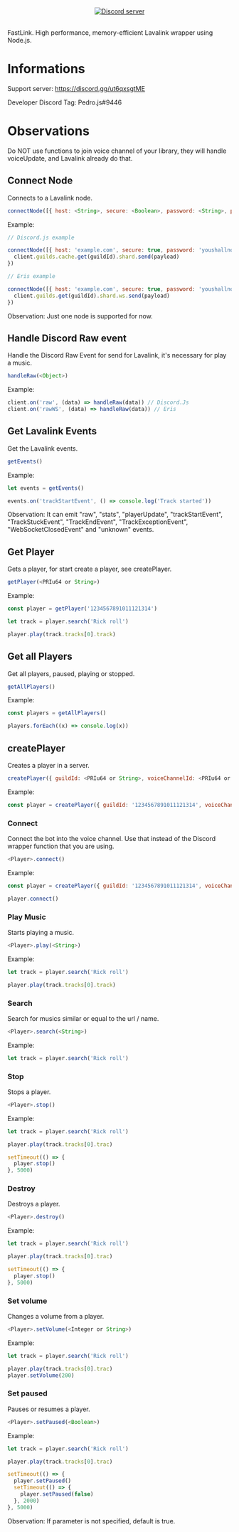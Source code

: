 <div align="center">
  <br>
    <br>
      <a href="https://discord.gg/ut6qxsgtME"><img src="https://img.shields.io/discord/948014684630560768?color=5865F2&logo=discord&logoColor=white" alt="Discord server"/></a>
    </br>
  </br>
</div>

FastLink. High performance, memory-efficient Lavalink wrapper using Node.js.

# Informations

  Support server: <https://discord.gg/ut6qxsgtME>
  
  Developer Discord Tag: Pedro.js#9446

# Observations

  Do NOT use functions to join voice channel of your library, they will handle voiceUpdate, and Lavalink already do that.

## Connect Node

  Connects to a Lavalink node.

  ```js
  connectNode([{ host: <String>, secure: <Boolean>, password: <String>, port: <Int or boolean> }], { shards: <Int>, botId: <PRIu64 or String> }, <Function>)
  ```

  Example:

  ```js
  // Discord.js example

  connectNode([{ host: 'example.com', secure: true, password: 'youshallnotpass', port: undefined }], { shards: 1, botId: '1234567891011121314' }, (guildId, payload) => {
    client.guilds.cache.get(guildId).shard.send(payload)
  })

  // Eris example

  connectNode([{ host: 'example.com', secure: true, password: 'youshallnotpass', port: undefined }], { shards: 1, botId: '1234567891011121314' }, (guildId, payload) => {
    client.guilds.get(guildId).shard.ws.send(payload)
  })
  ```

  Observation: Just one node is supported for now.

## Handle Discord Raw event

  Handle the Discord Raw Event for send for Lavalink, it's necessary for play a music.

  ```js
  handleRaw(<Object>)
  ```

  Example:

  ```js
  client.on('raw', (data) => handleRaw(data)) // Discord.Js
  client.on('rawWS', (data) => handleRaw(data)) // Eris
  ```

## Get Lavalink Events

  Get the Lavalink events.

  ```js
  getEvents()
  ```

  Example:

  ```js
  let events = getEvents()

  events.on('trackStartEvent', () => console.log('Track started'))
  ```

  Observation: It can emit "raw", "stats", "playerUpdate", "trackStartEvent", "TrackStuckEvent", "TrackEndEvent", "TrackExceptionEvent", "WebSocketClosedEvent" and "unknown" events.

## Get Player

  Gets a player, for start create a player, see createPlayer.

  ```js
  getPlayer(<PRIu64 or String>)
  ```

  Example:

  ```js
  const player = getPlayer('1234567891011121314')

  let track = player.search('Rick roll')

  player.play(track.tracks[0].track)
  ```

## Get all Players

  Get all players, paused, playing or stopped.

  ```js
  getAllPlayers()
  ```

  Example:

  ```js
  const players = getAllPlayers()

  players.forEach((x) => console.log(x))
  ```

## createPlayer

  Creates a player in a server.  

  ```js
  createPlayer({ guildId: <PRIu64 or String>, voiceChannelId: <PRIu64 or String> })
  ```

  Example:

  ```js
  const player = createPlayer({ guildId: '1234567891011121314', voiceChannelId: '1234567891011121314' })
  ```

### Connect

  Connect the bot into the voice channel. Use that instead of the Discord wrapper function that you are using.

  ```js
  <Player>.connect()
  ```

  Example:

  ```js
  const player = createPlayer({ guildId: '1234567891011121314', voiceChannelId: '1234567891011121314' })

  player.connect()
  ```

### Play Music

  Starts playing a music.

  ```js
  <Player>.play(<String>)
  ```

  Example:

  ```js
  let track = player.search('Rick roll')

  player.play(track.tracks[0].track)
  ```

### Search

  Search for musics similar or equal to the url / name.

  ```js
  <Player>.search(<String>)
  ```

  Example:

  ```js
  let track = player.search('Rick roll')
  ```

### Stop

  Stops a player.

  ```js
  <Player>.stop()
  ```

  Example:

  ```js
  let track = player.search('Rick roll')

  player.play(track.tracks[0].trac)

  setTimeout(() => {
    player.stop()
  }, 5000)
  ```

### Destroy

  Destroys a player.

  ```js
  <Player>.destroy()
  ```

  Example:

  ```js
  let track = player.search('Rick roll')

  player.play(track.tracks[0].trac)

  setTimeout(() => {
    player.stop()
  }, 5000)
  ```

### Set volume

  Changes a volume from a player.

  ```js
  <Player>.setVolume(<Integer or String>)
  ```

  Example:

  ```js
  let track = player.search('Rick roll')

  player.play(track.tracks[0].trac)
  player.setVolume(200)
  ```

### Set paused

  Pauses or resumes a player.

  ```js
  <Player>.setPaused(<Boolean>)
  ```

  Example:
  
  ```js
  let track = player.search('Rick roll')

  player.play(track.tracks[0].trac)

  setTimeout(() => {
    player.setPaused()
    setTimeout(() => {
      player.setPaused(false)
    }, 2000)
  }, 5000)    
  ```

  Observation: If parameter is not specified, default is true.
